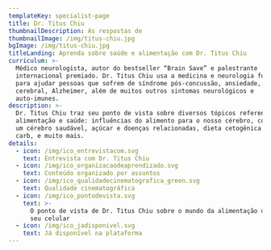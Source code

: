 ```yaml
---
templateKey: specialist-page
title: Dr. Titus Chiu
thumbnailDescription: As respostas de
thumbnailImage: /img/titus-chiu.jpg
bgImage: /img/titus-chiu.jpg
titleLanding: Aprenda sobre saúde e alimentação com Dr. Titus Chiu
curriculum: >-
  Médico neurologista, autor do bestseller “Brain Save” e palestrante
  internacional premiado. Dr. Titus Chiu usa a medicina e neurologia funcional
  para ajudar pessoas que sofrem de síndrome pós-concussão, ansiedade, fadiga
  cerebral, Alzheimer, além de muitos outros sintomas neurológicos e
  auto-imunes.
description: >-
  Dr. Titus Chiu traz seu ponto de vista sobre diversos tópicos referentes à
  alimentação e saúde: influências do alimento para o nosso cérebro, construindo
  um cérebro saudável, açúcar e doenças relacionadas, dieta cetogênica e low
  carb, e muito mais.
details:
  - icon: /img/ico_entrevistacom.svg
    text: Entrevista com Dr. Titus Chiu
  - icon: /img/ico_organizacaodeaprendizado.svg
    text: Conteúdo organizado por assuntos
  - icon: /img/ico_qualidadecinematografica_green.svg
    text: Qualidade cinematográfica
  - icon: /img/ico_pontodevista.svg
    text: >-
      O ponto de vista de Dr. Titus Chiu sobre o mundo da alimentação direto no
      seu celular
  - icon: /img/ico_jadisponivel.svg
    text: Já disponível na plataforma
---
```


